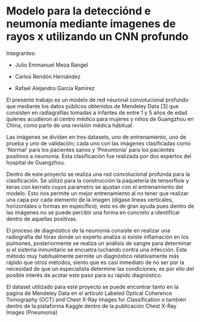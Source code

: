 # Modelo para la detecciónd e neumonía mediante imagenes de rayos x utilizando un CNN profundo

Integrantes:

* Julio Emmanuel Meza Rangel
+ Carlos Rendón Hernández
* Rafael Alejandro García Ramírez



El presente trabajo es un modelo de red neuronal convolucional profundo que mediante los datos públicos obtenidos de Mendeley Data [3] que consisten en radiagrafías tomadas a infantes de entre 1 y 5 años de edad quienes acudieron al centro médico para mujeres y niños de Guangzhou en China, como parte de una revisión médica habitual.

Las imágenes se dividen en tres datasets, uno de entrenamiento, uno de prueba y uno de validación; cada uno con las imágenes clasificadas como 'Normal' para los pacientes sanos y 'Pneumonia' para los pacientes positivos a neumonía. Esta clasificación fue realizada por dos expertos del hospital de Guangzhou.

Dentro de este proyecto se realiza una red convolucional profunda para la clasificación. Se utilizó para la construcción la paquetería de tensorflow y keras con kernels cuyos parámetro se ajustan con el entrenamiento del modelo. Esto nos permite un mejor entrenamiento al no tener que realizar una capa por cada elemento de la imagen (dígase lineas verticales, horizontales o formas en específico), esto es de gran ayuda pues dentro de las imágenes no se puede percibir una forma en concreto a identificar dentro de aquellas positivas.

El proceso de diagnóstico de la neumonía consiste en realizar una radiografía del tórax donde un experto analiza si existe inflamación en los pulmones, posteriormente se realiza un análisis de sangre para determinar si el sistema inmunitario se encuetra luchando contra una infección. Este método muy habitualmente permite un diagnóstico relativamente más rápido que otros métodos, siento que es casi inmediato de no ser por la necesidad de que un especialista determine las condiciones; es por ello del posible interés de acotar este paso para su rápido diagnóstico.

El dataset utilizado para este proyecto se puede encontrar tanto en la pagina de Mendeley Data en el artículo Labeled Optical Coherence Tomography (OCT) and Chest X-Ray Images for Classification o también dentro de la plataforma Kaggle dentro de la publicación Chest X-Ray Images (Pneumonia)
